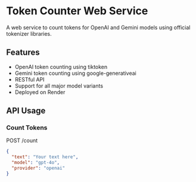 # Token Counter Web Service

A web service to count tokens for OpenAI and Gemini models using official tokenizer libraries.

## Features
- OpenAI token counting using tiktoken
- Gemini token counting using google-generativeai
- RESTful API
- Support for all major model variants
- Deployed on Render

## API Usage

### Count Tokens
POST /count
```json
{
  "text": "Your text here",
  "model": "gpt-4o",
  "provider": "openai"
}
